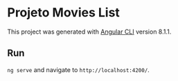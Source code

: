 # Projeto Movies List

This project was generated with [Angular CLI](https://github.com/angular/angular-cli) version 8.1.1.


## Run

`ng serve` and navigate to `http://localhost:4200/`.

